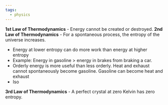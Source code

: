 ```yaml
---
tags:
  - physics
---
```

**1st Law of Thermodynamics** - Energy cannot be created or destroyed.
**2nd Law of Thermodynamics** - For a spontaneous process, the entropy of the universe increases.

- Energy at lower entropy can do more work than energy at higher entropy
- Example: Energy in gasoline > energy in brakes from braking a car.
- Orderly energy is more useful than less orderly. Heat and exhaust cannot spontaneously become gasoline. Gasoline can become heat and exhaust
- Iso

**3rd Law of Thermodynamics** - A perfect crystal at zero Kelvin has zero entropy.
